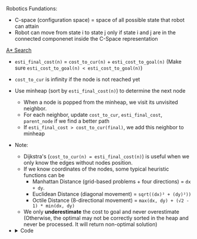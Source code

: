 Robotics Fundations:
* C-space (configuration space) = space of all possible state that robot can attain
* Robot can move from state i to state j only if state i and j are in the connected componenet inside the C-Space representation

[A* Search](https://github.com/wentingzz/Notes/blob/main/MCS271%20AI%20Notes.md#heuristic-search-a-best-first-local)
- `esti_final_cost(n)` = `cost_to_cur(n)` + `esti_cost_to_goal(n)` (Make sure `esti_cost_to_goal(n) < esti_cost_to_goal(n)`)
- `cost_to_cur` is infinity if the node is not reached yet
- Use minheap (sort by `esti_final_cost(n)`) to determine the next node
  - When a node is popped from the minheap, we visit its unvisited neighbor.
  - For each neighbor, update `cost_to_cur`, `esti_final_cost`, `parent_node` if we find a better path
  - If `esti_final_cost > cost_to_cur(final)`, we add this neighbor to minheap
- Note:
  - Dijkstra's (`cost_to_cur(n) = esti_final_cost(n)`) is useful when we only know the edges without nodes position.
  - If we know coordinates of the nodes, some typical heuristic functions can be
    - Manhattan Distance (grid-based problems + four directions) = `dx + dy`.
    - Euclidean Distance (diagonal movement) = `sqrt((dx)² + (dy)²))`
    - Octile Distance (8-directional movement) = `max(dx, dy) + (√2 - 1) * min(dx, dy)`
  - We only **underestimate** the cost to goal and never overestimate (Otherwise, the optimal may not be correctly sorted in the heap and never be processed. It will return non-optimal solution)
- <details>
  <summary>Code</summary>
  
  ```
  vector<int> buildPath(vector<int> parent, int node){
      vector<int> res;
      res.push_back(node);
      while(parent[node] != -1){
          node = parent[node];
          res.push_back(node);
      }
      
      reverse(res.begin(), res.end());
      for(int& n: res) cout << n << " ";
      cout << endl;
      return res;
  }
  
  vector<int> ASearch(int n, vector<vector<int>> edges, int start, int goal){ //[n1, n2, weight]
      int minEdge = INT_MAX;
      vector<vector<pair<int, int>>> adj(n); //adjacent list {neighbor, weight}
      for(auto e: edges){
          adj[e[0]].push_back({e[1], e[2]});
          adj[e[1]].push_back({e[0], e[2]});
          minEdge = min(minEdge, e[2]);
      }
      vector<int> parent(n, -1);
      vector<int> dist(n, INT_MAX); //distance from start to node
      vector<int> esti(n, INT_MAX); //estimate cost to goal
      dist[start] = 0, esti[start] = minEdge;
      
      priority_queue<pair<int, int>, vector<pair<int, int>>, greater<pair<int, int>>> pq;
      pq.push({esti[start], start});
      while(!pq.empty()){
          auto [w, cur] = pq.top(); pq.pop();
          for(auto [next, cost]: adj[cur]){
              if(dist[next] < dist[cur] + cost) continue;
              parent[next] = cur;
              dist[next] = dist[cur] + cost;
              esti[next] = dist[next] + minEdge;
              if(dist[goal] < esti[next]) continue;
              pq.push({esti[next], next});
          }
      }
      
      return buildPath(parent, goal);
  }
  
  int main() {
      vector<vector<int>> edges = {{0,2,18}, {0,3,12}, {0,4,30},
                                   {2,1,27}, {2,5,15}, {1,5,10},
                                   {3,5,20}, {3,4,8}, {4,5,10}};
      ASearch(6, edges, 0, 5);
      return 0;
  }
  ```
</details>

